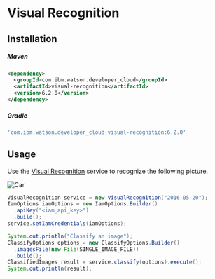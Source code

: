 # Visual Recognition

## Installation

##### Maven
```xml
<dependency>
  <groupId>com.ibm.watson.developer_cloud</groupId>
  <artifactId>visual-recognition</artifactId>
  <version>6.2.0</version>
</dependency>
```

##### Gradle
```gradle
'com.ibm.watson.developer_cloud:visual-recognition:6.2.0'
```

## Usage
Use the [Visual Recognition][visual_recognition] service to recognize the
following picture.

![Car](https://visual-recognition-demo.ng.bluemix.net/images/samples/5.jpg)

```java
VisualRecognition service = new VisualRecognition("2016-05-20");
IamOptions iamOptions = new IamOptions.Builder()
  .apiKey("<iam_api_key>")
  .build();
service.setIamCredentials(iamOptions);

System.out.println("Classify an image");
ClassifyOptions options = new ClassifyOptions.Builder()
  .imagesFile(new File(SINGLE_IMAGE_FILE))
  .build();
ClassifiedImages result = service.classify(options).execute();
System.out.println(result);
```

[visual_recognition]: https://console.bluemix.net/docs/services/visual-recognition/getting-started.html